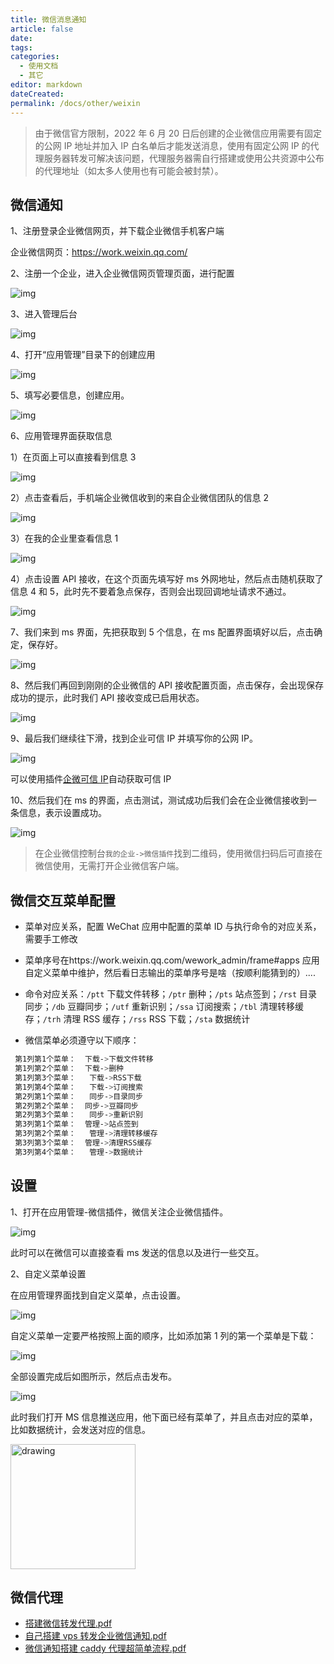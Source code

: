```yaml
---
title: 微信消息通知
article: false
date:
tags:
categories:
  - 使用文档
  - 其它
editor: markdown
dateCreated:
permalink: /docs/other/weixin
---
```


> 由于微信官方限制，2022 年 6 月 20 日后创建的企业微信应用需要有固定的公网 IP 地址并加入 IP 白名单后才能发送消息，使用有固定公网 IP 的代理服务器转发可解决该问题，代理服务器需自行搭建或使用公共资源中公布的代理地址（如太多人使用也有可能会被封禁）。

## 微信通知

1、注册登录企业微信网页，并下载企业微信手机客户端

企业微信网页：https://work.weixin.qq.com/

2、注册一个企业，进入企业微信网页管理页面，进行配置

![img](./images/0701.png)

3、进入管理后台

![img](./images/0702.png)

4、打开“应用管理”目录下的创建应用

![img](./images/0703.png)

5、填写必要信息，创建应用。

![img](./images/0704.png)

6、应用管理界面获取信息

1）在页面上可以直接看到信息 3

![img](./images/0705.png)

2）点击查看后，手机端企业微信收到的来自企业微信团队的信息 2

![img](./images/0706.png)

3）在我的企业里查看信息 1

![img](./images/0707.png)

4）点击设置 API 接收，在这个页面先填写好 ms 外网地址，然后点击随机获取了信息 4 和 5，此时先不要着急点保存，否则会出现回调地址请求不通过。

![img](./images/0708.png)

7、我们来到 ms 界面，先把获取到 5 个信息，在 ms 配置界面填好以后，点击确定，保存好。

![img](./images/0709.png)

8、然后我们再回到刚刚的企业微信的 API 接收配置页面，点击保存，会出现保存成功的提示，此时我们 API 接收变成已启用状态。

![img](./images/0710.png)

9、最后我们继续往下滑，找到企业可信 IP 并填写你的公网 IP。

![img](./images/0711.png)

可以使用插件[企微可信 IP](/docs/plugin/qiweiIP)自动获取可信 IP

10、然后我们在 ms 的界面，点击测试，测试成功后我们会在企业微信接收到一条信息，表示设置成功。

![img](./images/0713.png)

> 在企业微信控制台`我的企业->微信插件`找到二维码，使用微信扫码后可直接在微信使用，无需打开企业微信客户端。

## 微信交互菜单配置

- 菜单对应关系，配置 WeChat 应用中配置的菜单 ID 与执行命令的对应关系，需要手工修改
- 菜单序号在https://work.weixin.qq.com/wework_admin/frame#apps 应用自定义菜单中维护，然后看日志输出的菜单序号是啥（按顺利能猜到的）....
- 命令对应关系：`/ptt` 下载文件转移；`/ptr` 删种；`/pts` 站点签到；`/rst` 目录同步；`/db` 豆瓣同步；`/utf` 重新识别；`/ssa` 订阅搜索；`/tbl` 清理转移缓存；`/trh` 清理 RSS 缓存；`/rss` RSS 下载；`/sta` 数据统计

- 微信菜单必须遵守以下顺序：

```bash
 第1列第1个菜单：  下载->下载文件转移
 第1列第2个菜单：  下载->删种
 第1列第3个菜单：   下载->RSS下载
 第1列第4个菜单：   下载->订阅搜索
 第2列第1个菜单：   同步->目录同步
 第2列第2个菜单：  同步->豆瓣同步
 第2列第3个菜单：   同步->重新识别
 第3列第1个菜单：  管理->站点签到
 第3列第2个菜单：   管理->清理转移缓存
 第3列第3个菜单：  管理->清理RSS缓存
 第3列第4个菜单：   管理->数据统计
```

## 设置

1、打开在应用管理-微信插件，微信关注企业微信插件。

![img](./images/0714.png)

此时可以在微信可以直接查看 ms 发送的信息以及进行一些交互。

2、自定义菜单设置

在应用管理界面找到自定义菜单，点击设置。

![img](./images/0715.png)

自定义菜单一定要严格按照上面的顺序，比如添加第 1 列的第一个菜单是下载：

![img](./images/0716.png)

全部设置完成后如图所示，然后点击发布。

![img](./images/0717.png)

此时我们打开 MS 信息推送应用，他下面已经有菜单了，并且点击对应的菜单，比如数据统计，会发送对应的信息。

<img src="./images/0718.png" alt="drawing" width="200"/>

## 微信代理

- [搭建微信转发代理.pdf](/files/搭建微信转发代理_.pdf)
- [自己搭建 vps 转发企业微信通知.pdf](/files/自己搭建vps转发企业微信通知.pdf)
- [微信通知搭建 caddy 代理超简单流程.pdf](/files/微信通知搭建caddy代理超简单流程.pdf)
